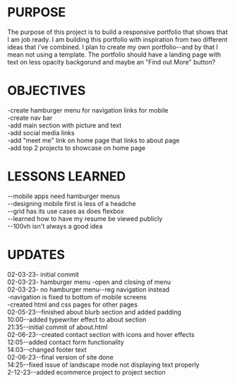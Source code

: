 <h1>PURPOSE</h1>
The purpose of this project is to build a responsive portfolio that shows that I am job ready. I am building this portfolio with inspiration from two different ideas that i've combined. I plan to create my own portfolio--and by that I mean not using a template. The portfolio should have a landing page with text on less opacity backgorund and maybe an "Find out More" button?





<h1>OBJECTIVES</H1>
-create hamburger menu for navigation links for mobile
<br>
-create nav bar
<br>
-add main section with picture and text
<br>
-add social media links
<br>
-add "meet me" link on home page that links to about page
<br>
-add top 2 projects to showcase on home page

<h1>LESSONS LEARNED</h1>
--mobile apps need hamburger menus
<br>
--designing mobile first is less of a headche
<br>
--grid has its use cases as does flexbox
<br>
--learned how to have my resume be viewed publicly
<br>
--100vh isn't always a good idea






<h1>UPDATES</h1>
02-03-23- initial commit
<br>
02-03-23- hamburger menu
    -open and closing of menu
    <br>
02-03-23- no hamburger menu--reg navigation instead
    <br>
    -navigation is fixed to bottom of mobile screens
    <br>
    -created html and css pages for other pages
    <br>
02-05-23--finished about blurb section and added padding
    <br>
    10:00--added typewriter effect to about section
    <br>
    21:35--initial commit of about.html
    <br>
02-06-23--created contact section with icons and hover effects
    <br>
    12:05--added contact form functionality
    <br>
    14:03--changed footer text
    <br>
02-06-23--final version of site done
    <br>
    14:25--fixed issue of landscape mode not displaying text properly
    <br>
2-12-23--added ecommerce project to project section
<br>